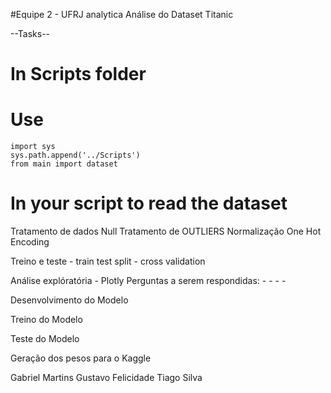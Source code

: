 #Equipe 2 - UFRJ analytica 
Análise do Dataset Titanic

--Tasks--

# In Scripts folder 
# Use
    import sys
    sys.path.append('../Scripts')
    from main import dataset
# In your script to read the dataset

Tratamento de dados Null
Tratamento de OUTLIERS
Normalização One Hot Encoding

Treino e teste
    - train test split
    - cross validation



Análise explóratória - Plotly
Perguntas a serem respondidas:
    -
    -
    -
    -

Desenvolvimento do Modelo

Treino do Modelo


Teste do Modelo


Geração dos pesos para o Kaggle



Gabriel Martins
Gustavo Felicidade
Tiago Silva

